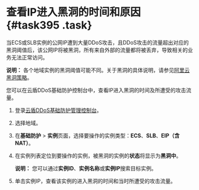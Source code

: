 # 查看IP进入黑洞的时间和原因 {#task395 .task}

当ECS或SLB实例的公网IP遭到大量DDoS攻击，且DDoS攻击的流量超出对应的黑洞阈值后，该公网IP将被黑洞，所有来自外部的流量都将被丢弃，导致相关的业务无法正常访问。

**说明：** 各个地域实例的黑洞阈值可能不同。关于黑洞的具体说明，请参见[阿里云黑洞策略](../../../../intl.zh-CN/DDoS防护指南/基本概念/阿里云黑洞策略.md#)。

您可以在云盾DDoS基础防护控制台中，查看IP进入黑洞的时间及所遭受的攻击流量。

1.  登录[云盾DDoS基础防护管理控制台](https://yundun.console.aliyun.com/?p=ddosnext)。
2.  选择地域。
3.  在**基础防护** \> **实例**页面，选择要操作的实例类型：**ECS**、**SLB**、**EIP（含NAT）**。
4.  在实例列表定位到要操作的实例，被黑洞的实例的**状态**将显示为**黑洞中**。 

    **说明：** 您可以通过**实例ID**、**实例名称**或**实例IP**搜索目标实例。

5.  单击实例IP，查看该实例的进入黑洞的时间和当时所遭受的攻击流量。

